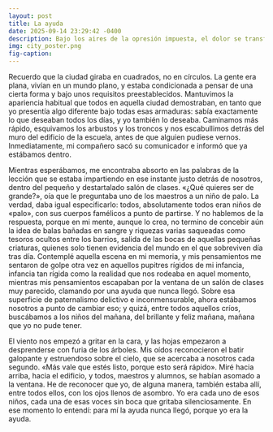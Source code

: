 ```yaml
---
layout: post
title: La ayuda
date: 2025-09-14 23:29:42 -0400
description: Bajo los aires de la opresión impuesta, el dolor se transforma en una misión de rescate.
img: city_poster.png
fig-caption:
---
```

Recuerdo que la ciudad giraba en cuadrados, no en círculos. La gente era plana, vivían en un mundo plano, y estaba condicionada a pensar de una cierta forma y bajo unos requisitos preestablecidos. Mantuvimos la apariencia habitual que todos en aquella ciudad demostraban, en tanto que yo presentía algo diferente bajo todas esas armaduras: sabía exactamente lo que deseaban todos los días, y yo también lo deseaba. Caminamos más rápido, esquivamos los arbustos y los troncos y nos escabullimos detrás del muro del edificio de la escuela, antes de que alguien pudiese vernos. Inmediatamente, mi compañero sacó su comunicador e informó que ya estábamos dentro.

Mientras esperábamos, me encontraba absorto en las palabras de la lección que se estaba impartiendo en ese instante justo detrás de nosotros, dentro del pequeño y destartalado salón de clases. «¿Qué quieres ser de grande?», oía que le preguntaba uno de los maestros a un niño de palo. La verdad, daba igual especificarlo: todos, absolutamente todos eran niños de «palo», con sus cuerpos famélicos a punto de partirse. Y no hablemos de la respuesta, porque en mi mente, aunque lo crea, no termino de concebir aún la idea de balas bañadas en sangre y riquezas varias saqueadas como tesoros ocultos entre los barrios, salida de las bocas de aquellas pequeñas criaturas, quienes solo tienen evidencia del mundo en el que sobreviven día tras día. Contemplé aquella escena en mi memoria, y mis pensamientos me sentaron de golpe otra vez en aquellos pupitres rígidos de mi infancia, infancia tan rígida como la realidad que nos rodeaba en aquel momento, mientras mis pensamientos escapaban por la ventana de un salón de clases muy parecido, clamando por una ayuda que nunca llegó. Sobre esa superficie de paternalismo delictivo e inconmensurable, ahora estábamos nosotros a punto de cambiar eso; y quizá, entre todos aquellos críos, buscábamos a los niños del mañana, del brillante y feliz mañana, mañana que yo no pude tener.

El viento nos empezó a gritar en la cara, y las hojas empezaron a desprenderse con furia de los árboles. Mis oídos reconocieron el batir galopante y estruendoso sobre el cielo, que se acercaba a nosotros cada segundo. «Más vale que estés listo, porque esto será rápido». Miré hacia arriba, hacia el edificio, y todos, maestros y alumnos, se habían asomado a la ventana. He de reconocer que yo, de alguna manera, también estaba allí, entre todos ellos, con los ojos llenos de asombro. Yo era cada uno de esos niños, cada una de esas voces sin boca que gritaba silenciosamente. En ese momento lo entendí: para mí la ayuda nunca llegó, porque yo era la ayuda.
